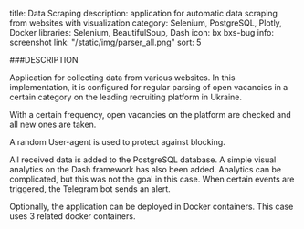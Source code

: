 title: Data Scraping
description: application for automatic data scraping from websites with visualization
category: Selenium, PostgreSQL, Plotly, Docker
libraries: Selenium, BeautifulSoup, Dash
icon: bx bxs-bug
info: screenshot
link: "/static/img/parser_all.png"
sort: 5

###DESCRIPTION

Application for collecting data from various websites. In this implementation, it is configured for regular parsing of open vacancies in a certain category on the leading recruiting platform in Ukraine.

With a certain frequency, open vacancies on the platform are checked and all new ones are taken.

A random User-agent is used to protect against blocking.

All received data is added to the PostgreSQL database. A simple visual analytics on the Dash framework has also been added. Analytics can be complicated, but this was not the goal in this case.
When certain events are triggered, the Telegram bot sends an alert.

Optionally, the application can be deployed in Docker containers. This case uses 3 related docker containers.